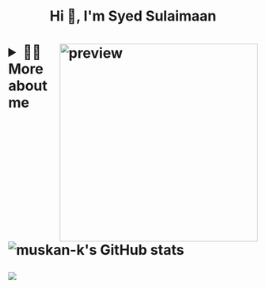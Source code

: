 <h1 align="center">Hi 👋, I'm Syed Sulaimaan <h1>
<img align="right" src="https://media.giphy.com/media/bfrlODgSLqXxS/giphy.gif" width="400px" alt="preview"/>
  
  
<div size="small">
<details>
  <summary>👩🏻 More about me</summary>

- 👩🏻‍🎓 BCA in Gaming and Graphics, Presidency University

- 💬 I'm into **Design & Development**

</details>
   <p align="left">
</p>

<img src="https://github-readme-stats.vercel.app/api?username=syed-sulaimaan&show_icons=true&hide=&count_private=true&title_color=0891b2&text_color=ffffff&icon_color=0891b2&bg_color=0f172a&hide_border=true&show_icons=true" alt="muskan-k's GitHub stats" />



<a href="http://www.github.com/syed-sulaimaan"><img src="https://github-readme-streak-stats.herokuapp.com/?user=muskan-k&stroke=ffffff&background=0f172a&ring=0891b2&fire=0891b2&currStreakNum=ffffff&currStreakLabel=0891b2&sideNums=ffffff&sideLabels=ffffff&dates=ffffff&hide_border=true" /></a>
<!--
- 🔭 I’m currently working on UI Designing
- 🌱 I’m currently learning Web Development
- 👯 I’m looking to collaborate on **Ceative Web Dev projects and UI-UX projects**
- ⚡ Fun fact: ...
-->
